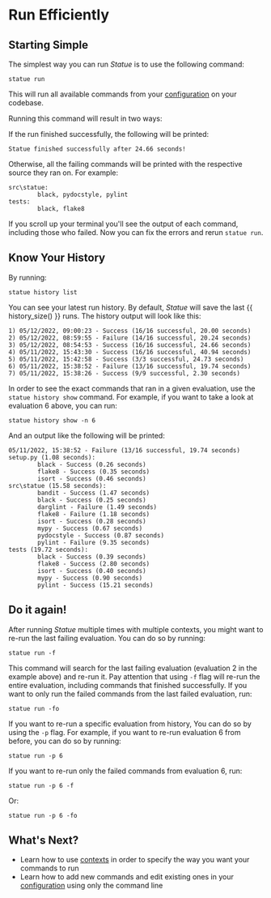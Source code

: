 # Run Efficiently

## Starting Simple
The simplest way you can run *Statue* is to use the following command:

    statue run

This will run all available commands from your [configuration](configuration.md) on your codebase.

Running this command will result in two ways:

If the run finished successfully, the following will be printed:

    Statue finished successfully after 24.66 seconds!

Otherwise, all the failing commands will be printed with the respective source they ran on. For example:

    src\statue:
            black, pydocstyle, pylint
    tests:
            black, flake8


If you scroll up your terminal you'll see the output of each command, including those who failed.
Now you can fix the errors and rerun `statue run`.

## Know Your History

By running:

    statue history list

You can see your latest run history. By default, *Statue* will save the last {{ history_size() }} runs.
The history output will look like this:

    1) 05/12/2022, 09:00:23 - Success (16/16 successful, 20.00 seconds)
    2) 05/12/2022, 08:59:55 - Failure (14/16 successful, 20.24 seconds)
    3) 05/12/2022, 08:54:53 - Success (16/16 successful, 24.66 seconds)
    4) 05/11/2022, 15:43:30 - Success (16/16 successful, 40.94 seconds)
    5) 05/11/2022, 15:42:58 - Success (3/3 successful, 24.73 seconds)
    6) 05/11/2022, 15:38:52 - Failure (13/16 successful, 19.74 seconds)
    7) 05/11/2022, 15:38:26 - Success (9/9 successful, 2.30 seconds)

In order to see the exact commands that ran in a given evaluation, use the `statue history show` command.
For example, if you want to take a look at evaluation 6 above, you can run:

    statue history show -n 6

And an output like the following will be printed:

    05/11/2022, 15:38:52 - Failure (13/16 successful, 19.74 seconds)
    setup.py (1.08 seconds):
            black - Success (0.26 seconds)
            flake8 - Success (0.35 seconds)
            isort - Success (0.46 seconds)
    src\statue (15.58 seconds):
            bandit - Success (1.47 seconds)
            black - Success (0.25 seconds)
            darglint - Failure (1.49 seconds)
            flake8 - Failure (1.18 seconds)
            isort - Success (0.28 seconds)
            mypy - Success (0.67 seconds)
            pydocstyle - Success (0.87 seconds)
            pylint - Failure (9.35 seconds)
    tests (19.72 seconds):
            black - Success (0.39 seconds)
            flake8 - Success (2.80 seconds)
            isort - Success (0.40 seconds)
            mypy - Success (0.90 seconds)
            pylint - Success (15.21 seconds)

## Do it again!

After running *Statue* multiple times with multiple contexts, you might want to re-run the last failing evaluation.
You can do so by running:

    statue run -f

This command will search for the last failing evaluation (evaluation 2 in the example above) and re-run it. Pay
attention that using `-f` flag will re-run the entire evaluation, including commands that finished successfully.
If you want to only run the failed commands from the last failed evaluation, run:

    statue run -fo

If you want to re-run a specific evaluation from history, You can do so by using the `-p` flag.
For example, if you want to re-run evaluation 6 from before, you can do so by running:

    statue run -p 6

If you want to re-run only the failed commands from evaluation 6, run:

    statue run -p 6 -f

Or:

    statue run -p 6 -fo


## What's Next?
- Learn how to use [contexts](contexts.md) in order to specify the way you want
your commands to run
- Learn how to add new commands and edit existing ones in your [configuration](configuration.md)
using only the command line